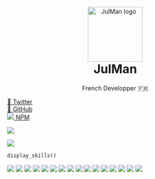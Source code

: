 <p align="center" style="margin-bottom: 0px !important;">
  <a href="https://github.julman.fr"><img width="128" src="https://julman.fr/icon.png" alt="JulMan logo" align="center"></a>
</p>
<h1 align="center" style="margin-top: 0px;">JulMan</h1>

<p align="center">French Developper 🇫🇷</p>

[🐤 Twitter](https://github.julman.fr/twitter) <br/>
[🐙 GitHub](https://github.julman.fr/github) <br/>
[![](https://static.npmjs.com/da3ab40fb0861d15c83854c29f5f2962.png) NPM](https://github.julman.fr/npm)

[![](https://github-readme-stats.vercel.app/api?username=JulMan-Dev&show_icons=true&theme=dark&border_color=ffffff&icon_color=ccff00)](https://github.julman.fr/github)

[![](https://github-readme-stats.vercel.app/api/top-langs/?username=JulMan-Dev&show_icons=true&theme=dark&border_color=ffffff&icon_color=ccff00)](https://github.julman.fr/github)

```python
display_skills()
```

[![](https://img.shields.io/badge/C%23-239120?style=for-the-badge&logo=c-sharp&logoColor=white)](https://github.julman.fr/)
[![](https://img.shields.io/badge/Xamarin-3498DB?style=for-the-badge&logo=xamarin&logoColor=white)](https://github.julman.fr/)
[![](https://img.shields.io/badge/Python-3776AB?style=for-the-badge&logo=python&logoColor=white)](https://github.julman.fr/)
[![](https://img.shields.io/badge/HTML-239120?style=for-the-badge&logo=html5&logoColor=white)](https://github.julman.fr/)
[![](https://img.shields.io/badge/CSS-239120?&style=for-the-badge&logo=css3&logoColor=white)](https://github.julman.fr/)
[![](https://img.shields.io/badge/.NET-5C2D91?style=for-the-badge&logo=.net&logoColor=white)](https://github.julman.fr/)
[![](https://img.shields.io/badge/JavaScript-F7DF1E?style=for-the-badge&logo=javascript&logoColor=black)](https://github.julman.fr/)
[![](https://img.shields.io/badge/Node.js-43853D?style=for-the-badge&logo=node.js&logoColor=white)](https://github.julman.fr/)
[![](https://img.shields.io/badge/TypeScript-007ACC?style=for-the-badge&logo=typescript&logoColor=white)](https://github.julman.fr/)
[![](https://img.shields.io/badge/Java-ED8B00?style=for-the-badge&logo=java&logoColor=white)](https://github.julman.fr/)
[![](https://img.shields.io/badge/PHP-777BB4?style=for-the-badge&logo=php&logoColor=white)](https://github.julman.fr/)
[![](https://img.shields.io/badge/Lua-2C2D72?style=for-the-badge&logo=lua&logoColor=white)](https://github.julman.fr/)
[![](https://img.shields.io/badge/Markdown-000000?style=for-the-badge&logo=markdown&logoColor=white)](https://github.julman.fr/)
[![](https://img.shields.io/badge/jQuery-0769AD?style=for-the-badge&logo=jquery&logoColor=white)](https://github.julman.fr/)
[![](https://img.shields.io/badge/MySQL-00000F?style=for-the-badge&logo=mysql&logoColor=white)](https://github.julman.fr/)
[![](https://img.shields.io/badge/Unity-100000?style=for-the-badge&logo=unity&logoColor=white)](https://github.julman.fr/)

